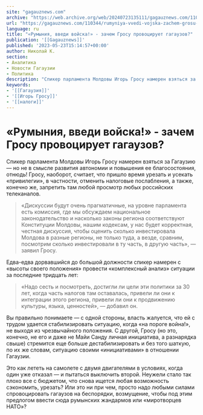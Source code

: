 ```yaml
---
site: "gagauznews.com"
archive: "https://web.archive.org/web/20240723135111/gagauznews.com/110344/rumyniya-vvedi-vojska-zachem-grosu-provotsiruet-gagauzov.html"
url: "https://gagauznews.com/110344/rumyniya-vvedi-vojska-zachem-grosu-provotsiruet-gagauzov.html"
language: ru
title: "«Румыния, введи войска!» - зачем Гросу провоцирует гагаузов?"
publication: '[[Gagauznews]]'
published: '2023-05-23T15:14:57+00:00'
author: Николай К.
section:
- Аналитика
- Новости Гагаузии
- Политика
description: "Спикер парламента Молдовы Игорь Гросу намерен взяться за Гагаузию — но не в смысле развития автономии и повышения ее благосостояния, отнюдь! Гросу, наоборот, считает, что пришло время урезать и усекать «привилегии», в частности, отменить налоговые послабления, а также, конечно же, запретить там любой просмотр любых российских телеканалов. «Дискуссии будут очень прагматичные, на уровне парламента есть комиссия, где мы обсуждаем национальное законодательство и насколько законы региона соответствуют Конституции Молдовы, нашим кодексам, у нас будет корректная, честная дискуссия, чтобы оценить сколько инвестировала Молдова в разные регионы, не только туда, а везде, сравним, посмотрим сколько инвестировали в ту часть, в другую часть», — […]"
keywords:
- '[[Гагаузия]]'
- '[[Игорь Гросу]]'
- '[[налоги]]'
---
```


# «Румыния, введи войска!» - зачем Гросу провоцирует гагаузов?

Спикер парламента Молдовы Игорь Гросу намерен взяться за Гагаузию — но не в смысле развития автономии и повышения ее благосостояния, отнюдь! Гросу, наоборот, считает, что пришло время урезать и усекать «привилегии», в частности, отменить налоговые послабления, а также, конечно же, запретить там любой просмотр любых российских телеканалов.

> «Дискуссии будут очень прагматичные, на уровне парламента есть комиссия, где мы обсуждаем национальное законодательство и насколько законы региона соответствуют Конституции Молдовы, нашим кодексам, у нас будет корректная, честная дискуссия, чтобы оценить сколько инвестировала Молдова в разные регионы, не только туда, а везде, сравним, посмотрим сколько инвестировали в ту часть, в другую часть», — заявил Гросу.

Едва-едва дорвавшийся до большой должности спикер намерен с «высоты своего положения» провести «комплексный анализ» ситуации за последние тридцать лет:

> «Надо сесть и посмотреть, достигли ли цели эти политики за 30 лет, когда часть налогов там оставалась, привели ли они к интеграции этого региона, привели ли они к продвижению культуры, языка, ценностей», — добавил он.

Вы правильно понимаете — с одной стороны, власть жалуется, что ей с трудом удается стабилизировать ситуацию, когда «на пороге война!», не выходя из чрезвычайного положения. С другой, Гросу (но это, конечно, не его и даже не Майи Санду личная инициатива, а разнарядка свыше) стремится еще больше дестабилизировать и без того шаткую, по их же словам, ситуацию своими «инициативами» в отношении Гагаузии.

Это как лететь на самолете с двумя двигателями в условиях, когда один уже отказал — и пытаться выключить второй. Неужели стало так плохо все с бюджетом, что снова ищется любая возможность сэкономить, урезать? Или это ни при чем, просто надо любыми силами спровоцировать гагаузов на беспорядки, возмущение, чтобы под этим предлогом ввести сюда румынских жандармов или «миротворцев НАТО»?